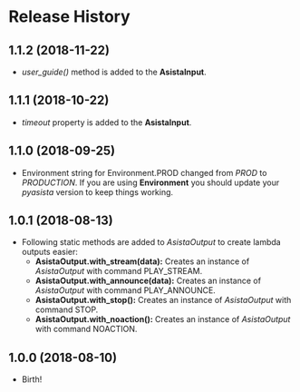 # Release History

## 1.1.2 (2018-11-22)

- *user_guide()* method is added to the **AsistaInput**.

## 1.1.1 (2018-10-22)

- *timeout* property is added to the **AsistaInput**.

## 1.1.0 (2018-09-25)

- Environment string for Environment.PROD changed from *PROD* to *PRODUCTION*. If you are using **Environment** you should update your *pyasista* version to keep things working.

## 1.0.1 (2018-08-13)

- Following static methods are added to *AsistaOutput* to create lambda outputs easier:
  - **AsistaOutput.with_stream(data):** Creates an instance of *AsistaOutput* with command PLAY_STREAM.
  - **AsistaOutput.with_announce(data):** Creates an instance of *AsistaOutput* with command PLAY_ANNOUNCE.
  - **AsistaOutput.with_stop():** Creates an instance of *AsistaOutput* with command STOP.
  - **AsistaOutput.with_noaction():** Creates an instance of *AsistaOutput* with command NOACTION.

## 1.0.0 (2018-08-10)

- Birth!